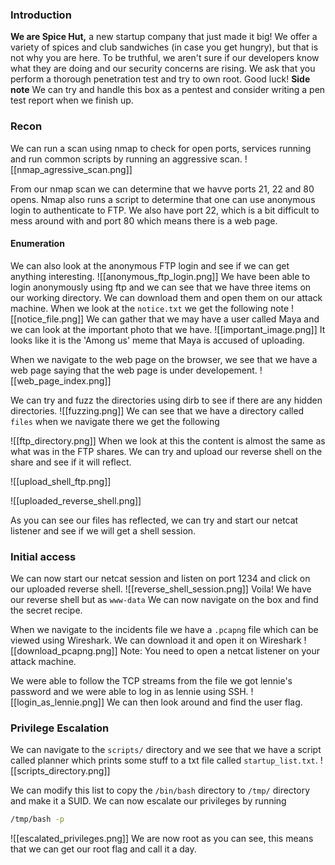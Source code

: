 ### Introduction
**We are Spice Hut,** a new startup company that just made it big! We offer a variety of spices and club sandwiches (in case you get hungry), but that is not why you are here. To be truthful, we aren't sure if our developers know what they are doing and our security concerns are rising. We ask that you perform a thorough penetration test and try to own root. Good luck!
**Side note**
We can try and handle this box as a pentest and consider writing a pen test report when we finish up.
### Recon
We can run a scan using nmap to check for open ports, services running and run common scripts by running an aggressive scan.
![[nmap_agressive_scan.png]]

From our nmap scan we can determine that we havve ports 21, 22 and 80 opens. Nmap also runs a script to determine that one can use anonymous login to authenticate to FTP. 
We also have port 22, which is a bit difficult to mess around with and port 80 which means there is a web page.
#### Enumeration
We can also look at the anonymous FTP login and see if we can get anything interesting.
![[anonymous_ftp_login.png]]
 We have been able to login anonymously using ftp and we can see that we have three items on our working directory. We can download them and open them on our attack machine.
 When we look at the `notice.txt` we get the following note
 ![[notice_file.png]]
 We can gather that we may have a user called Maya and we can look at the important photo that we have.
 ![[important_image.png]]
It looks like it is the 'Among us' meme that Maya is accused of uploading. 


When we navigate to the web page on the browser, we see that we have a web page saying that the web page is under developement. 
![[web_page_index.png]]

We can try and fuzz the directories using dirb to see if there are any hidden directories.
![[fuzzing.png]]
We can see that we have a directory called `files` when we navigate there we get the following 

![[ftp_directory.png]]
When we look at this the content is almost the same as what was in the FTP shares. We can try and upload our reverse shell on the share and see if it will reflect.

![[upload_shell_ftp.png]]

![[uploaded_reverse_shell.png]]

As you can see our files has reflected, we can try and start our netcat listener and see if we will get a shell session.
### Initial access
We can now start our netcat session and listen on port 1234 and click on our uploaded reverse shell.
![[reverse_shell_session.png]]
Voila! We have our reverse shell but as `www-data` We can now navigate on the box and find the secret recipe.

When we navigate to the incidents file we have a `.pcapng` file which can be viewed using Wireshark. We can download it and open it on Wireshark
![[download_pcapng.png]]
Note: You need to open a netcat listener on your attack machine.

We were able to follow the TCP streams from the file we got lennie's password and we were able to log in as lennie using SSH.
![[login_as_lennie.png]]
We can then look around and find the user flag.

### Privilege Escalation
We can navigate to the `scripts/` directory and we see that we have a script called planner which prints some stuff to a txt file called `startup_list.txt`.
![[scripts_directory.png]]

We can modify this list to copy the `/bin/bash` directory to `/tmp/` directory and make it a SUID.
We can now escalate our privileges by running 
```sh
/tmp/bash -p
```

![[escalated_privileges.png]]
We are now root as you can see, this means that we can get our root flag and call it a day.
